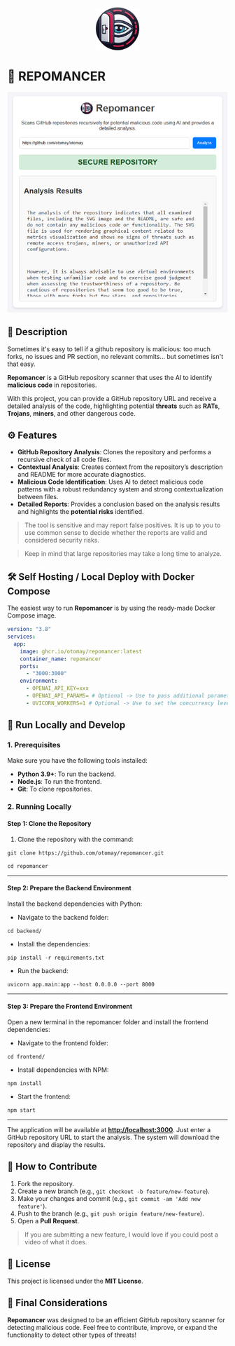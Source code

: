 <p align="center">
  <img src="frontend/src/images/icon.png" width="100" />
</p>

# 🩻 REPOMANCER

<p align="center">
  <img src="repo-assets/repomancer-frontend.png" />
</p>

## 📝 Description

Sometimes it's easy to tell if a github repository is malicious: too much forks, no issues and PR section, no relevant commits... but sometimes isn't that easy.

**Repomancer** is a GitHub repository scanner that uses the AI to identify **malicious code** in repositories.

With this project, you can provide a GitHub repository URL and receive a detailed analysis of the code, highlighting potential **threats** such as **RATs**, **Trojans**, **miners**, and other dangerous code.

## ⚙️ Features

- **GitHub Repository Analysis**: Clones the repository and performs a recursive check of all code files.
- **Contextual Analysis**: Creates context from the repository’s description and README for more accurate diagnostics.
- **Malicious Code Identification**: Uses AI to detect malicious code patterns with a robust redundancy system and strong contextualization between files.
- **Detailed Reports**: Provides a conclusion based on the analysis results and highlights the **potential risks** identified.

> The tool is sensitive and may report false positives. It is up to you to use common sense to decide whether the reports are valid and considered security risks.

> Keep in mind that large repositories may take a long time to analyze.

## 🛠️ Self Hosting / Local Deploy with Docker Compose

The easiest way to run **Repomancer** is by using the ready-made Docker Compose image.

```yaml
version: "3.8"
services:
  app:
    image: ghcr.io/otomay/repomancer:latest
    container_name: repomancer
    ports:
      - "3000:3000"
    environment:
      - OPENAI_API_KEY=xxx
      - OPENAI_API_PARAMS= # Optional -> Use to pass additional parameters to the OpenAI API client
      - UVICORN_WORKERS=1 # Optional -> Use to set the concurrency level of the Uvicorn server
```

## 🚀 Run Locally and Develop

### 1. Prerequisites

Make sure you have the following tools installed:

- **Python 3.9+**: To run the backend.
- **Node.js**: To run the frontend.
- **Git**: To clone repositories.

### 2. Running Locally

#### Step 1: Clone the Repository

1. Clone the repository with the command:
```
git clone https://github.com/otomay/repomancer.git
```
```
cd repomancer
```

---

#### Step 2: Prepare the Backend Environment

Install the backend dependencies with Python:

- Navigate to the backend folder:
```
cd backend/
```
- Install the dependencies:
```
pip install -r requirements.txt
```
- Run the backend:
```
uvicorn app.main:app --host 0.0.0.0 --port 8000
```

---

#### Step 3: Prepare the Frontend Environment

Open a new terminal in the repomancer folder and install the frontend dependencies:

- Navigate to the frontend folder:
```
cd frontend/
```
- Install dependencies with NPM:
```
npm install
```
- Start the frontend:
```
npm start
```

---

The application will be available at **[http://localhost:3000](http://localhost:3000)**. 
Just enter a GitHub repository URL to start the analysis. The system will download the repository and display the results.

## 🤝 How to Contribute

1. Fork the repository.
2. Create a new branch (e.g., `git checkout -b feature/new-feature`).
3. Make your changes and commit (e.g., `git commit -am 'Add new feature'`).
4. Push to the branch (e.g., `git push origin feature/new-feature`).
5. Open a **Pull Request**.

> If you are submitting a new feature, I would love if you could post a video of what it does.

## 📜 License

This project is licensed under the **MIT License**.

## 💭 Final Considerations

**Repomancer** was designed to be an efficient GitHub repository scanner for detecting malicious code. Feel free to contribute, improve, or expand the functionality to detect other types of threats!
